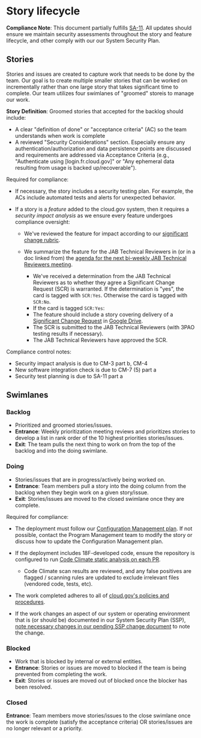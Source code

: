 # Story lifecycle

**Compliance Note**: This document partially fulfills [SA-11](https://nvd.nist.gov/800-53/Rev4/control/SA-11). All updates should ensure we maintain security assessments throughout the story and feature lifecycle, and other comply with our our System Security Plan.

## Stories

Stories and issues are created to capture work that needs to be done by the team. Our goal is to create multiple smaller stories that can be worked on incrementally rather than one large story that takes significant time to complete.
Our team utilizes four swimlanes of "groomed" storeis to manage our work.

**Story Definition**: Groomed stories that accepted for the backlog should include:

* A clear "definition of done" or "acceptance criteria" (AC) so the team understands when work is complete
* A reviewed "Security Considerations" section. Especially ensure any authentication/authorization and data persistence points are discussed and requirements are addressed via Acceptance Criteria (e.g., "Authenticate using [login.fr.cloud.gov]" or "Any ephemeral data resulting from usage is backed up/recoverable").

Required for compliance:

* If necessary, the story includes a security testing plan. For example, the ACs include automated tests and alerts for unexpected behavior.
* If a story is a _feature_ added to the cloud.gov system, then it requires a _*security impact analysis*_ as we ensure every feature undergoes compliance oversight:

  * We've reviewed the feature for impact according to our [significant change rubric](https://cloud.gov/docs/ops/continuous-monitoring/#appendix-significant-change-rubric).
  * We summarize the feature for the JAB Technical Reviewers in (or in a doc linked from) the [agenda for the next bi-weekly JAB Technical Reviewers meeting](https://docs.google.com/document/d/1jGddQkjkQ6e9B0UTq9hfQqHe0btAbTeBGL_DxkozAcg/edit#).
  
    * We've received a determination from the JAB Technical Reviewers as to whether they agree a Significant Change Request (SCR) is warranted. If the determination is "yes", the card is tagged with `SCR:Yes`. Otherwise the card is tagged with `SCR:No`.
    * If the card is tagged `SCR:Yes`:
    * The feature should include a story covering delivery of a [Significant Change Request](https://docs.google.com/a/gsa.gov/document/d/16GaDO1xnHrqEEetbonNpo4P10LlGoDHR-jedqBo1yB8/edit?usp=drive_web) in [Google Drive](https://drive.google.com/drive/folders/0B1cewEqKcWCbU1lSUXhEVUNZWUU).
    * The SCR is submitted to the JAB Technical Reviewers (with 3PAO testing results if necessary).
    * The JAB Technical Reviewers have approved the SCR.

Compliance control notes:

* Security impact analysis is due to CM-3 part b, CM-4
* New software integration check is due to CM-7 (5) part a
* Security test planning is due to SA-11 part a

## Swimlanes

### Backlog

* Prioritized and groomed stories/issues. 
* **Entrance**: Weekly prioritization meeting reviews and prioritizes stories to develop a list in rank order of the 10 highest priorities stories/issues.
* **Exit**: The team pulls the next thing to work on from the top of the backlog and into the doing swimlane.

### Doing

* Stories/issues that are in progress/actively being worked on.
* **Entrance**: Team members pull a story into the doing column from the backlog when they begin work on a given story/issue.
* **Exit**: Stories/issues are moved to the closed swimlane once they are complete.

Required for compliance:

* The deployment must follow our [Configuration Management plan](https://docs.cloud.gov/ops/configuration-management/).  If not possible, contact the Program Management team to modify the story or discuss how to update the Configuration Management plan.  
* If the deployment includes 18F-developed code, ensure the repository is configured to run [Code Climate static analysis on each PR](https://docs.codeclimate.com/docs/github#pull-requests).

  * Code Climate scan results are reviewed, and any false positives are flagged / scanning rules are updated to exclude irrelevant files (vendored code, tests, etc).
* The work completed adheres to all of [cloud.gov's policies and procedures](https://github.com/18F/compliance-docs).
* If the work changes an aspect of our system or operating environment that is (or should be) documented in our System Security Plan (SSP), [note necessary changes in our pending SSP change document](https://docs.google.com/a/gsa.gov/document/d/1CWi8efCQKi6TS5oxm76YpSvx3pyQMiW-F0i7lIsdBXk/edit?usp=drive_web) to note the change.



### Blocked

* Work that is blocked by internal or external entities.
* **Entrance**: Stories or issues are moved to blocked if the team is being prevented from completing the work.
* **Exit**: Stories or issues are moved out of blocked once the blocker has been resolved.

### Closed

**Entrance**: Team members move stories/issues to the close swimlane once the work is complete (satisfy the acceptance criteria) OR stories/issues are no longer relevant or a priority.
